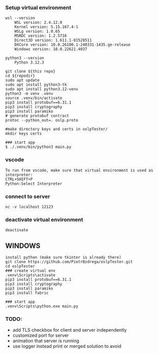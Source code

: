 ### **Setup virtual environment**
```shell
wsl --version
    WSL version: 2.4.12.0
    Kernel version: 5.15.167.4-1
    WSLg version: 1.0.65
    MSRDC version: 1.2.5716
    Direct3D version: 1.611.1-81528511
    DXCore version: 10.0.26100.1-240331-1435.ge-release
    Windows version: 10.0.22621.4037

python3 --version
    Python 3.12.3

git clone ${this repo}
cd ${repodir}
sudo apt update
sudo apt install python3-tk
sudo apt install python3.12-venv
python3 -m venv .venv
source .venv/bin/activate
pip3 install protobuf==6.31.1
pip3 install cryptography
pip3 install paramiko
# generate protobuf contract
protoc --python_out=. oslp.proto

#make directory keys and certs in oslpTester/
mkdir keys certs

### start app
$ ./.venv/bin/python3 main.py

```
### vscode
```text
To run from vscode, make sure that virtual environment is used as interpreter:
CTRL+SHIFT+P 
Python:Select Interpreter
```

### connect to server
```shell
nc -v localhost 12123
```

### deactivate virtual environment
```shell
deactivate
```

## WINDOWS
```shell
install python (make sure tkinter is already there)
git clone https://github.com/PiotrBzdrega/oslpTester.git
cd oslpTester
### create virtual env
.venv\Scripts\activate
pip3 install protobuf==6.31.1
pip3 install cryptography
pip3 install paramiko
pip3 install fabric

### start app
.venv\Scripts\python.exe main.py
```



### TODO:
* add TLS checkbox for client and server independently
* customized port for server
* animation that server is running
* use logger instead print or merged solution to avoid 